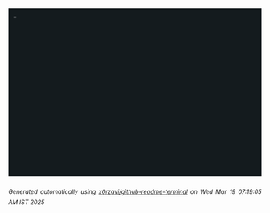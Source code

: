 <div align="justify">
<picture>
    <source media="(prefers-color-scheme: dark)" srcset="./output.gif">
    <source media="(prefers-color-scheme: light)" srcset="./output.gif">
    <img alt="GIFOS" src="output.gif">
</picture>

<sub><i>Generated automatically using [x0rzavi/github-readme-terminal](https://github.com/x0rzavi/github-readme-terminal) on Wed Mar 19 07:19:05 AM IST 2025</i></sub>

<!-- <details>
<summary>More details</summary>

</details> -->
</div>

<!-- Image deletion URL: NONE -->